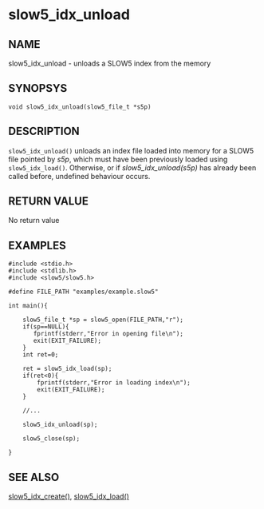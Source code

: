 # slow5_idx_unload

## NAME
slow5_idx_unload - unloads a SLOW5 index from the memory

## SYNOPSYS
`void slow5_idx_unload(slow5_file_t *s5p)`

## DESCRIPTION
`slow5_idx_unload()` unloads an index file loaded into memory for a SLOW5 file pointed by *s5p*, which must have been previously loaded using `slow5_idx_load()`. Otherwise, or if *slow5_idx_unload(s5p)* has already been called before, undefined behaviour occurs.

## RETURN VALUE

No return value


## EXAMPLES

```
#include <stdio.h>
#include <stdlib.h>
#include <slow5/slow5.h>

#define FILE_PATH "examples/example.slow5"

int main(){

    slow5_file_t *sp = slow5_open(FILE_PATH,"r");
    if(sp==NULL){
       fprintf(stderr,"Error in opening file\n");
       exit(EXIT_FAILURE);
    }
    int ret=0;

    ret = slow5_idx_load(sp);
    if(ret<0){
        fprintf(stderr,"Error in loading index\n");
        exit(EXIT_FAILURE);
    }

    //...

    slow5_idx_unload(sp);

    slow5_close(sp);

}
```

## SEE ALSO

[slow5_idx_create()](slow5_idx_create.md), [slow5_idx_load()](slow5_idx_load.md)
